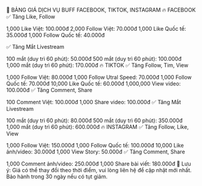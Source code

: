 📌 BẢNG GIÁ DỊCH VỤ BUFF FACEBOOK, TIKTOK, INSTAGRAM
🔥 FACEBOOK
✅ Tăng Like, Follow

1,000 Like Việt: 100.000đ
2,000 Follow Việt: 70.000đ
1,000 Like Quốc tế: 35.000đ
1,000 Follow Quốc tế: 40.000đ

✅ Tăng Mắt Livestream

100 mắt (duy trì 60 phút): 50.000đ
500 mắt (duy trì 60 phút): 100.000đ
1,000 mắt (duy trì 60 phút): 170.000đ
🔥 TIKTOK
✅ Tăng Follow, Tim, View

1,000 Follow Việt: 80.000đ 
1,000 Follow Utral Speed: 70.000đ
1,000 Follow Quốc tế: 70.000đ
10,000 Like Quốc tế: 60.000đ
1,000,000 View video: 100.000đ
✅ Tăng Comment, Share

100 Comment Việt: 100.000đ
1,000 Share video: 100.000đ
✅ Tăng Mắt Livestream

100 mắt (duy trì 60 phút): 80.000đ
500 mắt (duy trì 60 phút): 350.000đ
1,000 mắt (duy trì 60 phút): 600.000đ
🔥 INSTAGRAM
✅ Tăng Follow, Like, View

1,000 Follow Việt: 150.000đ
1,000 Follow Quốc tế: 100.000đ
10,000 Like ảnh/video: 30.000đ
1,000 View Story: 50.000đ
✅ Tăng Comment, Share

1,000 Comment ảnh/video: 250.000đ
1,000 Share bài viết: 180.000đ
💎 Lưu ý:
Giá có thể thay đổi theo thời điểm, vui lòng liên hệ để cập nhật mới nhất.
Bảo hành trong 30 ngày nếu có tụt giảm.
